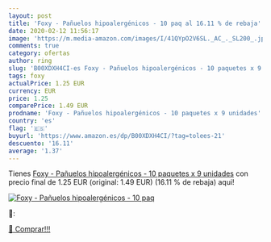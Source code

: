 ```yaml
---
layout: post
title: 'Foxy - Pañuelos hipoalergénicos - 10 paq al 16.11 % de rebaja'
date: 2020-02-12 11:56:17
image: 'https://m.media-amazon.com/images/I/41QYpO2V6SL._AC_._SL200_.jpg'
comments: true
category: ofertas
author: ring
slug: 'B00XDXH4CI-es Foxy - Pañuelos hipoalergénicos - 10 paquetes x 9 unidades'
tags: foxy
actualPrice: 1.25 EUR
currency: EUR
price: 1.25
comparePrice: 1.49 EUR
prodname: 'Foxy - Pañuelos hipoalergénicos - 10 paquetes x 9 unidades'
country: 'es'
flag: '🇪🇸'
buyurl: 'https://www.amazon.es/dp/B00XDXH4CI/?tag=tolees-21'
descuento: '16.11'
average: '1.37'
---
```


Tienes [Foxy - Pañuelos hipoalergénicos - 10 paquetes x 9 unidades](https://www.amazon.es/dp/B00XDXH4CI/?tag=tolees-21) con precio final de  1.25 EUR (original: 1.49 EUR) (16.11 %  de rebaja) aqui!

[![Foxy - Pañuelos hipoalergénicos - 10 paq](https://m.media-amazon.com/images/I/41QYpO2V6SL._AC_._SL200_.jpg)](https://www.amazon.es/dp/B00XDXH4CI/?tag=tolees-21)

🔎:


[🛒 Comprar!!!](https://www.amazon.es/dp/B00XDXH4CI/?tag=tolees-21)
